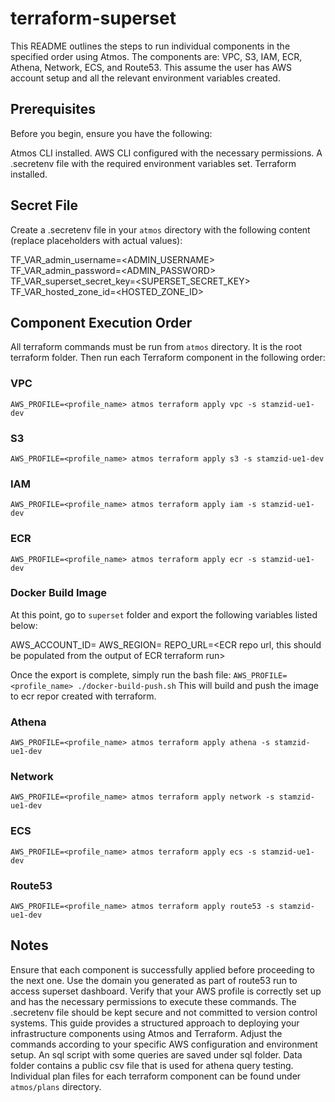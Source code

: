 # terraform-superset

This README outlines the steps to run individual components in the specified order using Atmos. The components are: VPC, S3, IAM, ECR, Athena, Network, ECS, and Route53. This assume the user has AWS account setup and all the relevant environment variables created.

## Prerequisites
Before you begin, ensure you have the following:

Atmos CLI installed.
AWS CLI configured with the necessary permissions.
A .secretenv file with the required environment variables set.
Terraform installed.

## Secret File
Create a .secretenv file in your `atmos` directory with the following content (replace placeholders with actual values):

TF_VAR_admin_username=<ADMIN_USERNAME>
TF_VAR_admin_password=<ADMIN_PASSWORD>
TF_VAR_superset_secret_key=<SUPERSET_SECRET_KEY>
TF_VAR_hosted_zone_id=<HOSTED_ZONE_ID>

## Component Execution Order
All terraform commands must be run from `atmos` directory. It is the root terraform folder.
Then run each Terraform component in the following order:

### VPC
`AWS_PROFILE=<profile_name> atmos terraform apply vpc -s stamzid-ue1-dev`

### S3
`AWS_PROFILE=<profile_name> atmos terraform apply s3 -s stamzid-ue1-dev`

### IAM
`AWS_PROFILE=<profile_name> atmos terraform apply iam -s stamzid-ue1-dev`

### ECR
`AWS_PROFILE=<profile_name> atmos terraform apply ecr -s stamzid-ue1-dev`

### Docker Build Image

At this point, go to `superset` folder and export the following variables listed below:

AWS_ACCOUNT_ID=<your-aws-account-id>
AWS_REGION=<your-aws-region>
REPO_URL=<ECR repo url, this should be populated from the output of ECR terraform run>

Once the export is complete, simply run the bash file: `AWS_PROFILE=<profile_name> ./docker-build-push.sh`
This will build and push the image to ecr repor created with terraform.

### Athena
`AWS_PROFILE=<profile_name> atmos terraform apply athena -s stamzid-ue1-dev`

### Network
`AWS_PROFILE=<profile_name> atmos terraform apply network -s stamzid-ue1-dev`

### ECS
`AWS_PROFILE=<profile_name> atmos terraform apply ecs -s stamzid-ue1-dev`

### Route53
`AWS_PROFILE=<profile_name> atmos terraform apply route53 -s stamzid-ue1-dev`

## Notes
Ensure that each component is successfully applied before proceeding to the next one. Use the domain you generated as part of route53 run to access superset dashboard.
Verify that your AWS profile is correctly set up and has the necessary permissions to execute these commands.
The .secretenv file should be kept secure and not committed to version control systems.
This guide provides a structured approach to deploying your infrastructure components using Atmos and Terraform. Adjust the commands according to your specific AWS configuration and environment setup.
An sql script with some queries are saved under sql folder. Data folder contains a public csv file that is used for athena query testing.
Individual plan files for each terraform component can be found under `atmos/plans` directory.